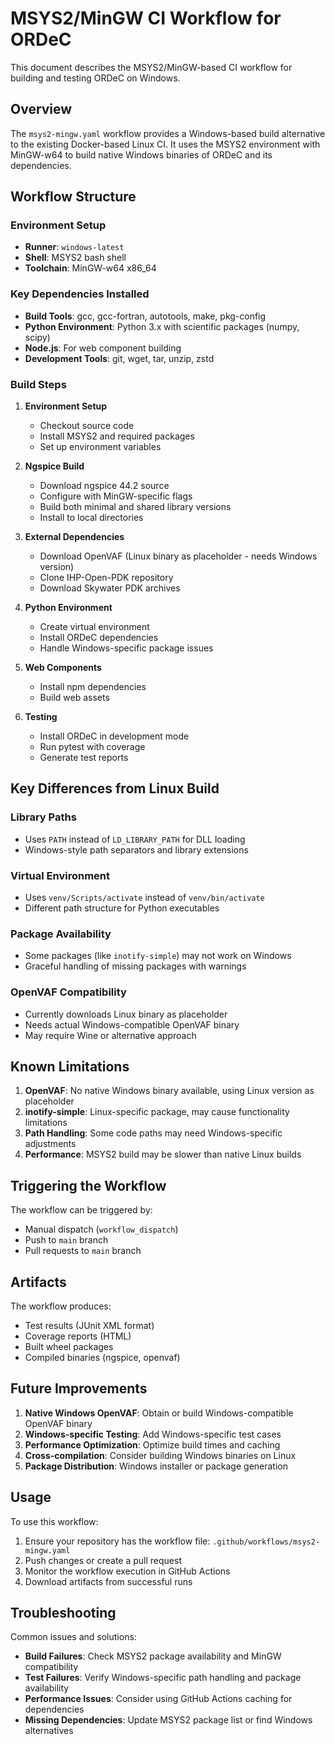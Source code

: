 # MSYS2/MinGW CI Workflow for ORDeC

This document describes the MSYS2/MinGW-based CI workflow for building and testing ORDeC on Windows.

## Overview

The `msys2-mingw.yaml` workflow provides a Windows-based build alternative to the existing Docker-based Linux CI. It uses the MSYS2 environment with MinGW-w64 to build native Windows binaries of ORDeC and its dependencies.

## Workflow Structure

### Environment Setup
- **Runner**: `windows-latest`
- **Shell**: MSYS2 bash shell
- **Toolchain**: MinGW-w64 x86_64

### Key Dependencies Installed
- **Build Tools**: gcc, gcc-fortran, autotools, make, pkg-config
- **Python Environment**: Python 3.x with scientific packages (numpy, scipy)
- **Node.js**: For web component building
- **Development Tools**: git, wget, tar, unzip, zstd

### Build Steps

1. **Environment Setup**
   - Checkout source code
   - Install MSYS2 and required packages
   - Set up environment variables

2. **Ngspice Build**
   - Download ngspice 44.2 source
   - Configure with MinGW-specific flags
   - Build both minimal and shared library versions
   - Install to local directories

3. **External Dependencies**
   - Download OpenVAF (Linux binary as placeholder - needs Windows version)
   - Clone IHP-Open-PDK repository
   - Download Skywater PDK archives

4. **Python Environment**
   - Create virtual environment
   - Install ORDeC dependencies
   - Handle Windows-specific package issues

5. **Web Components**
   - Install npm dependencies
   - Build web assets

6. **Testing**
   - Install ORDeC in development mode
   - Run pytest with coverage
   - Generate test reports

## Key Differences from Linux Build

### Library Paths
- Uses `PATH` instead of `LD_LIBRARY_PATH` for DLL loading
- Windows-style path separators and library extensions

### Virtual Environment
- Uses `venv/Scripts/activate` instead of `venv/bin/activate`
- Different path structure for Python executables

### Package Availability
- Some packages (like `inotify-simple`) may not work on Windows
- Graceful handling of missing packages with warnings

### OpenVAF Compatibility
- Currently downloads Linux binary as placeholder
- Needs actual Windows-compatible OpenVAF binary
- May require Wine or alternative approach

## Known Limitations

1. **OpenVAF**: No native Windows binary available, using Linux version as placeholder
2. **inotify-simple**: Linux-specific package, may cause functionality limitations
3. **Path Handling**: Some code paths may need Windows-specific adjustments
4. **Performance**: MSYS2 build may be slower than native Linux builds

## Triggering the Workflow

The workflow can be triggered by:
- Manual dispatch (`workflow_dispatch`)
- Push to `main` branch
- Pull requests to `main` branch

## Artifacts

The workflow produces:
- Test results (JUnit XML format)
- Coverage reports (HTML)
- Built wheel packages
- Compiled binaries (ngspice, openvaf)

## Future Improvements

1. **Native Windows OpenVAF**: Obtain or build Windows-compatible OpenVAF binary
2. **Windows-specific Testing**: Add Windows-specific test cases
3. **Performance Optimization**: Optimize build times and caching
4. **Cross-compilation**: Consider building Windows binaries on Linux
5. **Package Distribution**: Windows installer or package generation

## Usage

To use this workflow:

1. Ensure your repository has the workflow file: `.github/workflows/msys2-mingw.yaml`
2. Push changes or create a pull request
3. Monitor the workflow execution in GitHub Actions
4. Download artifacts from successful runs

## Troubleshooting

Common issues and solutions:

- **Build Failures**: Check MSYS2 package availability and MinGW compatibility
- **Test Failures**: Verify Windows-specific path handling and package availability
- **Performance Issues**: Consider using GitHub Actions caching for dependencies
- **Missing Dependencies**: Update MSYS2 package list or find Windows alternatives